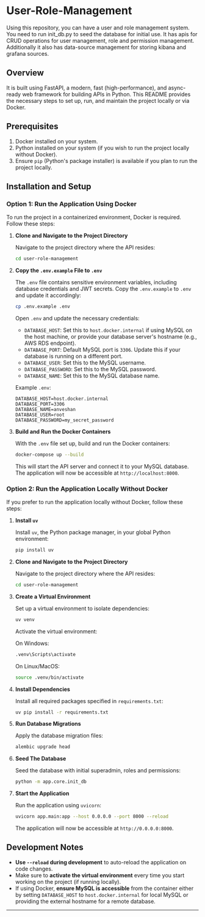 # User-Role-Management
Using this repository, you can have a user and role management system. You need to run init_db.py to seed the database for initial use. It has apis for CRUD operations for user management, role and permission management. Additionally it also has data-source management for storing kibana and grafana sources. 

## Overview

It is built using FastAPI, a modern, fast (high-performance), and async-ready web framework for building APIs in Python. This README provides the necessary steps to set up, run, and maintain the project locally or via Docker.

## Prerequisites

1. Docker installed on your system.
2. Python installed on your system (if you wish to run the project locally without Docker).
3. Ensure `pip` (Python's package installer) is available if you plan to run the project locally.

## Installation and Setup

### Option 1: Run the Application Using Docker

To run the project in a containerized environment, Docker is required. Follow these steps:

1. **Clone and Navigate to the Project Directory**

   Navigate to the project directory where the API resides:

   ```bash
   cd user-role-management
   ```

2. **Copy the `.env.example` File to `.env`**

   The `.env` file contains sensitive environment variables, including database credentials and JWT secrets. Copy the `.env.example` to `.env` and update it accordingly:

   ```bash
   cp .env.example .env
   ```

   Open `.env` and update the necessary credentials:

   - `DATABASE_HOST`: Set this to `host.docker.internal` if using MySQL on the host machine, or provide your database server's hostname (e.g., AWS RDS endpoint).
   - `DATABASE_PORT`: Default MySQL port is `3306`. Update this if your database is running on a different port.
   - `DATABASE_USER`: Set this to the MySQL username.
   - `DATABASE_PASSWORD`: Set this to the MySQL password.
   - `DATABASE_NAME`: Set this to the MySQL database name.

   Example `.env`:

   ```env
   DATABASE_HOST=host.docker.internal
   DATABASE_PORT=3306
   DATABASE_NAME=anveshan
   DATABASE_USER=root
   DATABASE_PASSWORD=my_secret_password
   ```

3. **Build and Run the Docker Containers**

   With the `.env` file set up, build and run the Docker containers:

   ```bash
   docker-compose up --build
   ```

   This will start the API server and connect it to your MySQL database. The application will now be accessible at `http://localhost:8000`.

### Option 2: Run the Application Locally Without Docker

If you prefer to run the application locally without Docker, follow these steps:

1. **Install `uv`**

   Install `uv`, the Python package manager, in your global Python environment:

   ```bash
   pip install uv
   ```

2. **Clone and Navigate to the Project Directory**

   Navigate to the project directory where the API resides:

   ```bash
   cd user-role-management
   ```

3. **Create a Virtual Environment**

   Set up a virtual environment to isolate dependencies:

   ```bash
   uv venv
   ```

   Activate the virtual environment:

   On Windows:

   ```bash
   .venv\Scripts\activate
   ```

   On Linux/MacOS:

   ```bash
   source .venv/bin/activate
   ```

4. **Install Dependencies**

   Install all required packages specified in `requirements.txt`:

   ```bash
   uv pip install -r requirements.txt
   ```

5. **Run Database Migrations**

   Apply the database migration files:

   ```bash
   alembic upgrade head
   ```

6. **Seed The Database**

   Seed the database with initial superadmin, roles and permissions:

   ```bash
   python -m app.core.init_db
   ```

7. **Start the Application**

   Run the application using `uvicorn`:

   ```bash
   uvicorn app.main:app --host 0.0.0.0 --port 8000 --reload
   ```

   The application will now be accessible at `http://0.0.0.0:8000`.

## Development Notes

- **Use `--reload` during development** to auto-reload the application on code changes.
- Make sure to **activate the virtual environment** every time you start working on the project (if running locally).
- If using Docker, **ensure MySQL is accessible** from the container either by setting `DATABASE_HOST` to `host.docker.internal` for local MySQL or providing the external hostname for a remote database.

---
